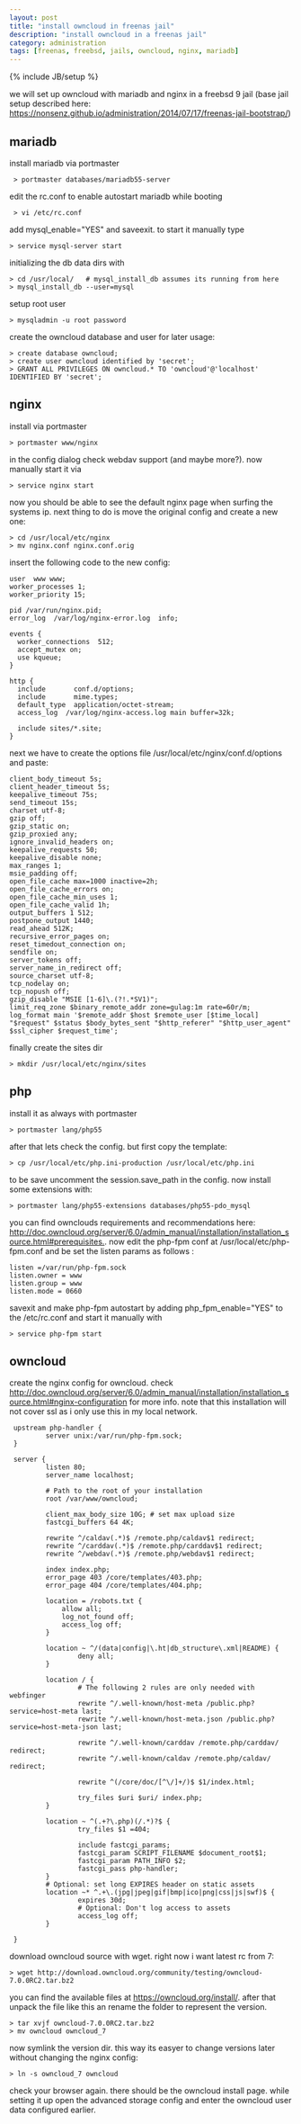 ```yaml
---
layout: post
title: "install owncloud in freenas jail"
description: "install owncloud in a freenas jail"
category: administration
tags: [freenas, freebsd, jails, owncloud, nginx, mariadb]
---
```

{% include JB/setup %}

we will set up owncloud with mariadb and nginx in a freebsd 9 jail (base jail setup described here: <https://nonsenz.github.io/administration/2014/07/17/freenas-jail-bootstrap/>)

## mariadb

install mariadb via portmaster

     > portmaster databases/mariadb55-server
     
edit the rc.conf to enable autostart mariadb while booting

     > vi /etc/rc.conf

add mysql_enable="YES" and saveexit. to start it manually type

    > service mysql-server start
  
initializing the db data dirs with

    > cd /usr/local/   # mysql_install_db assumes its running from here
    > mysql_install_db --user=mysql

setup root user

    > mysqladmin -u root password
    
create the owncloud database and user for later usage:

    > create database owncloud;
    > create user owncloud identified by 'secret';
    > GRANT ALL PRIVILEGES ON owncloud.* TO 'owncloud'@'localhost' IDENTIFIED BY 'secret';

## nginx

install via portmaster

    > portmaster www/nginx
    
in the config dialog check webdav support (and maybe more?).
now manually start it via 

    > service nginx start

now you should be able to see the default nginx page when surfing the systems ip. next thing to do is move the original config and create a new one:

    > cd /usr/local/etc/nginx
    > mv nginx.conf nginx.conf.orig
    
insert the following code to the new config:

    user  www www;
    worker_processes 1;
    worker_priority 15;
     
    pid /var/run/nginx.pid;
    error_log  /var/log/nginx-error.log  info;
     
    events {
      worker_connections  512;
      accept_mutex on;
      use kqueue;
    }
     
    http {
      include       conf.d/options;
      include       mime.types;
      default_type  application/octet-stream;
      access_log  /var/log/nginx-access.log main buffer=32k;
     
      include sites/*.site;
    }

next we have to create the options file /usr/local/etc/nginx/conf.d/options and paste:

    client_body_timeout 5s;
    client_header_timeout 5s;
    keepalive_timeout 75s;
    send_timeout 15s;
    charset utf-8;
    gzip off;
    gzip_static on;
    gzip_proxied any;
    ignore_invalid_headers on;
    keepalive_requests 50;
    keepalive_disable none;
    max_ranges 1;
    msie_padding off;
    open_file_cache max=1000 inactive=2h;
    open_file_cache_errors on;
    open_file_cache_min_uses 1;
    open_file_cache_valid 1h;
    output_buffers 1 512;
    postpone_output 1440;
    read_ahead 512K;
    recursive_error_pages on;
    reset_timedout_connection on;
    sendfile on;
    server_tokens off;
    server_name_in_redirect off;
    source_charset utf-8;
    tcp_nodelay on;
    tcp_nopush off;
    gzip_disable "MSIE [1-6]\.(?!.*SV1)";
    limit_req_zone $binary_remote_addr zone=gulag:1m rate=60r/m;
    log_format main '$remote_addr $host $remote_user [$time_local] "$request" $status $body_bytes_sent "$http_referer" "$http_user_agent" $ssl_cipher $request_time';

finally create the sites dir 

    > mkdir /usr/local/etc/nginx/sites
    
## php

install it as always with portmaster

    > portmaster lang/php55

after that lets check the config. but first copy the template:

    > cp /usr/local/etc/php.ini-production /usr/local/etc/php.ini

to be save uncomment the session.save_path in the config.
now install some extensions with:

    > portmaster lang/php55-extensions databases/php55-pdo_mysql 
    
you can find ownclouds requirements and recommendations here: <http://doc.owncloud.org/server/6.0/admin_manual/installation/installation_source.html#prerequisites.>. 
now edit the php-fpm conf at /usr/local/etc/php-fpm.conf and be set the listen params as follows :

    listen =/var/run/php-fpm.sock
    listen.owner = www
    listen.group = www
    listen.mode = 0660

savexit and make php-fpm autostart by adding php_fpm_enable="YES" to the /etc/rc.conf and start it manually with

    > service php-fpm start
    
## owncloud

create the nginx config for owncloud. check <http://doc.owncloud.org/server/6.0/admin_manual/installation/installation_source.html#nginx-configuration> for more info. note that this installation will not cover ssl as i only use this in my local network.

     upstream php-handler {
             server unix:/var/run/php-fpm.sock;
     }
     
     server {
             listen 80;
             server_name localhost;
     
             # Path to the root of your installation
             root /var/www/owncloud;
     
             client_max_body_size 10G; # set max upload size
             fastcgi_buffers 64 4K;
     
             rewrite ^/caldav(.*)$ /remote.php/caldav$1 redirect;
             rewrite ^/carddav(.*)$ /remote.php/carddav$1 redirect;
             rewrite ^/webdav(.*)$ /remote.php/webdav$1 redirect;
     
             index index.php;
             error_page 403 /core/templates/403.php;
             error_page 404 /core/templates/404.php;
     
             location = /robots.txt {
                 allow all;
                 log_not_found off;
                 access_log off;
             }
     
             location ~ ^/(data|config|\.ht|db_structure\.xml|README) {
                     deny all;
             }
     
             location / {
                     # The following 2 rules are only needed with webfinger
                     rewrite ^/.well-known/host-meta /public.php?service=host-meta last;
                     rewrite ^/.well-known/host-meta.json /public.php?service=host-meta-json last;
     
                     rewrite ^/.well-known/carddav /remote.php/carddav/ redirect;
                     rewrite ^/.well-known/caldav /remote.php/caldav/ redirect;
     
                     rewrite ^(/core/doc/[^\/]+/)$ $1/index.html;
     
                     try_files $uri $uri/ index.php;
             }
     
             location ~ ^(.+?\.php)(/.*)?$ {
                     try_files $1 =404;
     
                     include fastcgi_params;
                     fastcgi_param SCRIPT_FILENAME $document_root$1;
                     fastcgi_param PATH_INFO $2;
                     fastcgi_pass php-handler;
             }
             # Optional: set long EXPIRES header on static assets
             location ~* ^.+\.(jpg|jpeg|gif|bmp|ico|png|css|js|swf)$ {
                     expires 30d;
                     # Optional: Don't log access to assets
                     access_log off;
             }
     
     }

download owncloud source with wget. right now i want latest rc from 7:

    > wget http://download.owncloud.org/community/testing/owncloud-7.0.0RC2.tar.bz2

you can find the available files at <https://owncloud.org/install/>.
after that unpack the file like this an rename the folder to represent the version.

    > tar xvjf owncloud-7.0.0RC2.tar.bz2
    > mv owncloud owncloud_7
   
now symlink the version dir. this way its easyer to change versions later without changing the nginx config:

    > ln -s owncloud_7 owncloud

check your browser again. there should be the owncloud install page. while setting it up open the advanced storage config and enter the owncloud user data configured earlier.


